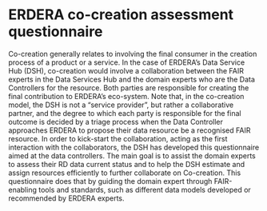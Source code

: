 # ERDERA co-creation assessment questionnaire
Co-creation generally relates to involving the final consumer in the creation process of a product or a service. In the case of ERDERA’s Data Service Hub (DSH), co-creation would involve a collaboration between the FAIR experts in the Data Services Hub and the domain experts who are the Data Controllers for the resource. Both parties are responsible for creating the final contribution to ERDERA’s eco-system. Note that, in the co-creation model, the DSH is not a “service provider”, but rather a collaborative partner, and the degree to which each party is responsible for the final outcome is decided by a triage process when the Data Controller approaches ERDERA to propose their data resource be a recognised FAIR resource. In order to kick-start the collaboration, acting as the first interaction with the collaborators, the DSH has developed this questionnaire aimed at the data controllers. The main goal is to assist the domain experts to assess their RD data current status and to help the DSH estimate and assign resources efficiently to further collaborate on Co-creation. This questionnaire does that by guiding the domain expert through FAIR-enabling tools and standards, such as different data models developed or recommended by ERDERA experts.
